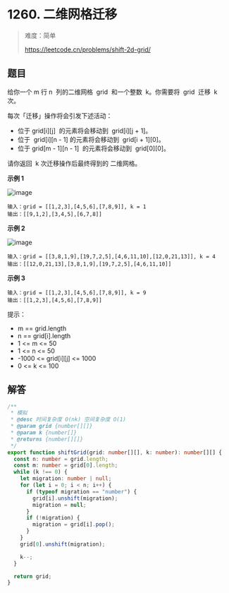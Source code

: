 # 1260. 二维网格迁移

> 难度：简单
>
> https://leetcode.cn/problems/shift-2d-grid/

## 题目

给你一个 m 行 n  列的二维网格  grid  和一个整数  k。你需要将  grid  迁移  k  次。

每次「迁移」操作将会引发下述活动：

- 位于 grid[i][j]  的元素将会移动到  grid[i][j + 1]。
- 位于  grid[i][n - 1] 的元素将会移动到  grid[i + 1][0]。
- 位于 grid[m - 1][n - 1]  的元素将会移动到  grid[0][0]。

请你返回  k 次迁移操作后最终得到的 二维网格。

**示例 1**

![image](https://user-images.githubusercontent.com/25545052/179970792-067e3208-c1f4-4b25-8eb5-ccdcecf30829.png)

```
输入：grid = [[1,2,3],[4,5,6],[7,8,9]], k = 1
输出：[[9,1,2],[3,4,5],[6,7,8]]
```

**示例 2**

![image](https://user-images.githubusercontent.com/25545052/179970800-7070f6ec-7a7e-422b-a447-659016935d8f.png)

```
输入：grid = [[3,8,1,9],[19,7,2,5],[4,6,11,10],[12,0,21,13]], k = 4
输出：[[12,0,21,13],[3,8,1,9],[19,7,2,5],[4,6,11,10]]
```

**示例 3**

```
输入：grid = [[1,2,3],[4,5,6],[7,8,9]], k = 9
输出：[[1,2,3],[4,5,6],[7,8,9]]
```

提示：

- m == grid.length
- n == grid[i].length
- 1 <= m <= 50
- 1 <= n <= 50
- -1000 <= grid[i][j] <= 1000
- 0 <= k <= 100

## 解答

```typescript
/**
 * 模拟
 * @desc 时间复杂度 O(nk) 空间复杂度 O(1)
 * @param grid {number[][]}
 * @param k {number[]}
 * @returns {number[][]}
 */
export function shiftGrid(grid: number[][], k: number): number[][] {
  const n: number = grid.length;
  const m: number = grid[0].length;
  while (k !== 0) {
    let migration: number | null;
    for (let i = 0; i < n; i++) {
      if (typeof migration == "number") {
        grid[i].unshift(migration);
        migration = null;
      }
      if (!migration) {
        migration = grid[i].pop();
      }
    }
    grid[0].unshift(migration);

    k--;
  }

  return grid;
}
```
